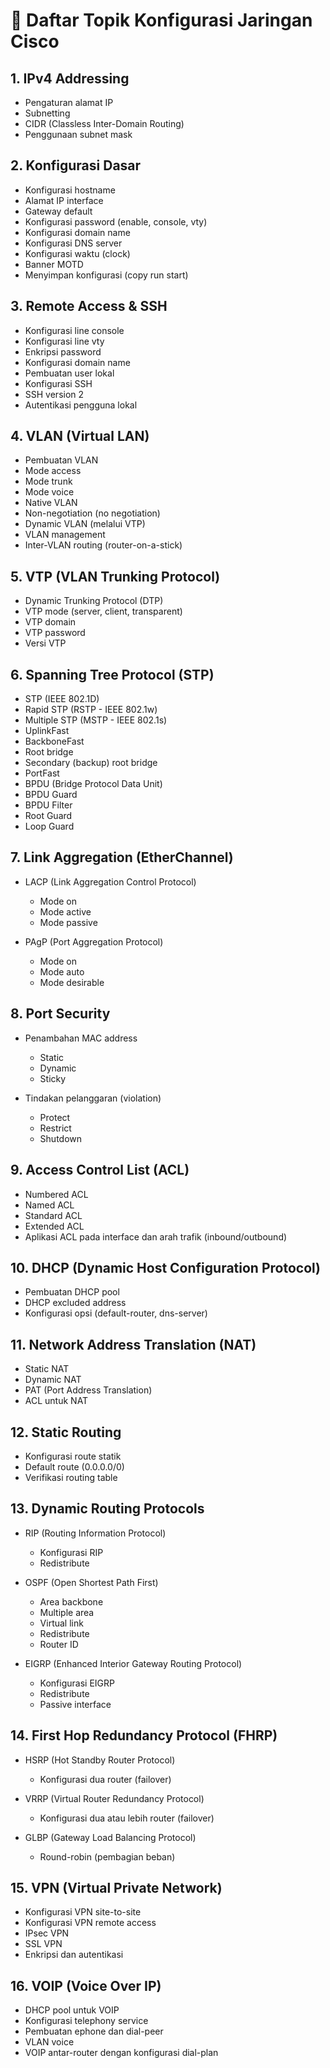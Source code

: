 # 🧩 Daftar Topik Konfigurasi Jaringan Cisco

## 1. IPv4 Addressing

* Pengaturan alamat IP
* Subnetting
* CIDR (Classless Inter-Domain Routing)
* Penggunaan subnet mask

## 2. Konfigurasi Dasar

* Konfigurasi hostname
* Alamat IP interface
* Gateway default
* Konfigurasi password (enable, console, vty)
* Konfigurasi domain name
* Konfigurasi DNS server
* Konfigurasi waktu (clock)
* Banner MOTD
* Menyimpan konfigurasi (copy run start)

## 3. Remote Access & SSH

* Konfigurasi line console
* Konfigurasi line vty
* Enkripsi password
* Konfigurasi domain name
* Pembuatan user lokal
* Konfigurasi SSH
* SSH version 2
* Autentikasi pengguna lokal

## 4. VLAN (Virtual LAN)

* Pembuatan VLAN
* Mode access
* Mode trunk
* Mode voice
* Native VLAN
* Non-negotiation (no negotiation)
* Dynamic VLAN (melalui VTP)
* VLAN management
* Inter-VLAN routing (router-on-a-stick)

## 5. VTP (VLAN Trunking Protocol)

* Dynamic Trunking Protocol (DTP)
* VTP mode (server, client, transparent)
* VTP domain
* VTP password
* Versi VTP

## 6. Spanning Tree Protocol (STP)

* STP (IEEE 802.1D)
* Rapid STP (RSTP - IEEE 802.1w)
* Multiple STP (MSTP - IEEE 802.1s)
* UplinkFast
* BackboneFast
* Root bridge
* Secondary (backup) root bridge
* PortFast
* BPDU (Bridge Protocol Data Unit)
* BPDU Guard
* BPDU Filter
* Root Guard
* Loop Guard

## 7. Link Aggregation (EtherChannel)

* LACP (Link Aggregation Control Protocol)

  * Mode on
  * Mode active
  * Mode passive
* PAgP (Port Aggregation Protocol)

  * Mode on
  * Mode auto
  * Mode desirable

## 8. Port Security

* Penambahan MAC address

  * Static
  * Dynamic
  * Sticky
* Tindakan pelanggaran (violation)

  * Protect
  * Restrict
  * Shutdown

## 9. Access Control List (ACL)

* Numbered ACL
* Named ACL
* Standard ACL
* Extended ACL
* Aplikasi ACL pada interface dan arah trafik (inbound/outbound)

## 10. DHCP (Dynamic Host Configuration Protocol)

* Pembuatan DHCP pool
* DHCP excluded address
* Konfigurasi opsi (default-router, dns-server)

## 11. Network Address Translation (NAT)

* Static NAT
* Dynamic NAT
* PAT (Port Address Translation)
* ACL untuk NAT

## 12. Static Routing

* Konfigurasi route statik
* Default route (0.0.0.0/0)
* Verifikasi routing table

## 13. Dynamic Routing Protocols

* RIP (Routing Information Protocol)

  * Konfigurasi RIP
  * Redistribute
* OSPF (Open Shortest Path First)

  * Area backbone
  * Multiple area
  * Virtual link
  * Redistribute
  * Router ID
* EIGRP (Enhanced Interior Gateway Routing Protocol)

  * Konfigurasi EIGRP
  * Redistribute
  * Passive interface

## 14. First Hop Redundancy Protocol (FHRP)

* HSRP (Hot Standby Router Protocol)

  * Konfigurasi dua router (failover)
* VRRP (Virtual Router Redundancy Protocol)

  * Konfigurasi dua atau lebih router (failover)
* GLBP (Gateway Load Balancing Protocol)

  * Round-robin (pembagian beban)

## 15. VPN (Virtual Private Network)

* Konfigurasi VPN site-to-site
* Konfigurasi VPN remote access
* IPsec VPN
* SSL VPN
* Enkripsi dan autentikasi

## 16. VOIP (Voice Over IP)

* DHCP pool untuk VOIP
* Konfigurasi telephony service
* Pembuatan ephone dan dial-peer
* VLAN voice
* VOIP antar-router dengan konfigurasi dial-plan
